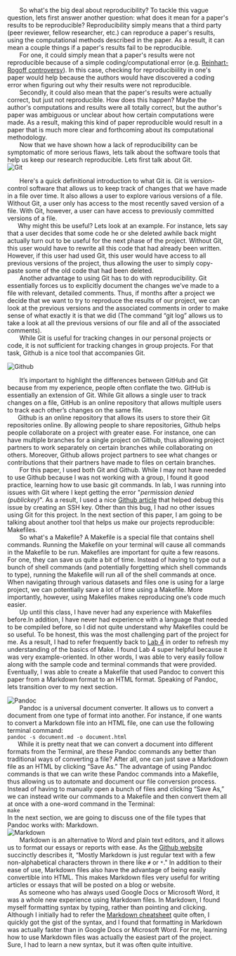 &nbsp;&nbsp;&nbsp;&nbsp;&nbsp;&nbsp; So what's the big deal about reproducibility? To tackle this vague question, lets first answer another question: what does it mean for a paper's results to be reproducible? Reproducibility simply means that a third party (peer reviewer, fellow researcher, etc.) can reproduce a paper's results, using the computational methods described in the paper. As a result, it can mean a couple things if a paper's results fail to be reproducible.  
&nbsp;&nbsp;&nbsp;&nbsp;&nbsp;&nbsp; For one, it could simply mean that a paper's results were not reproducible because of a simple coding/computational error (e.g. [Reinhart-Rogoff controversy](https://en.wikipedia.org/wiki/Growth_in_a_Time_of_Debt)). In this case, checking for reproducibiility in one's paper would help because the authors would have discovered a coding error when figuring out why their results were not reproducible.  
&nbsp;&nbsp;&nbsp;&nbsp;&nbsp;&nbsp; Secondly, it could also mean that the paper's results were actually correct, but just not reproducible. How does this happen? Maybe the author's computations and results were all totally correct, but the author's paper was ambiguous or unclear about how certain computations were made. As a result, making this kind of paper reproducible would result in a paper that is much more clear and forthcoming about its computational methodology.  
&nbsp;&nbsp;&nbsp;&nbsp;&nbsp;&nbsp; Now that we have shown how a lack of reproducibility can be symptomatic of more serious flaws, lets talk about the software tools that help us keep our research reproducible. Lets first talk about Git. 
&nbsp;&nbsp;&nbsp;&nbsp;&nbsp;&nbsp;&nbsp;&nbsp;&nbsp;&nbsp;&nbsp;&nbsp;&nbsp;&nbsp;&nbsp;&nbsp;&nbsp;&nbsp;![Git](https://raw.githubusercontent.com/ucb-stat159/stat159-fall-2016/master/projects/proj01/images/git-logo.png)

&nbsp;&nbsp;&nbsp;&nbsp;&nbsp;&nbsp; Here's a quick definitional introduction to what Git is. Git is version-control software that allows us to keep track of changes that we have made in a file over time. It also allows a user to explore various versions of a file. Without Git, a user only has access to the most recently saved version of a file. With Git, however, a user can have access to previously committed versions of a file.  
&nbsp;&nbsp;&nbsp;&nbsp;&nbsp;&nbsp;Why might this be useful? Lets look at an example. For instance, lets say that a user decides that some code he or she deleted awhile back might actually turn out to be useful for the next phase of the project. Without Git, this user would have to rewrite all this code that had already been written. However, if this user had used Git, this user would have access to all previous versions of the project, thus allowing the user to simply copy-paste some of the old code that had been deleted.  
&nbsp;&nbsp;&nbsp;&nbsp;&nbsp;&nbsp; Another advantage to using Git has to do with reproducibility. Git essentially forces us to explicitly document the changes we’ve made to a file with relevant, detailed comments. Thus, if months after a project we decide that we want to try to reproduce the results of our project, we can look at the previous versions and the associated comments in order to make sense of what exactly it is that we did (The command “git log” allows us to take a look at all the previous versions of our file and all of the associated comments).  
&nbsp;&nbsp;&nbsp;&nbsp;&nbsp;&nbsp; While Git is useful for tracking changes in our personal projects or code, it is not sufficient for tracking changes in group projects. For that task, Github is a nice tool that accompanies Git. 

![Github](https://raw.githubusercontent.com/ucb-stat159/stat159-fall-2016/master/projects/proj01/images/github-logo.png)

&nbsp;&nbsp;&nbsp;&nbsp;&nbsp;&nbsp; It’s important to highlight the differences between GitHub and Git because from my experience, people often conflate the two. GitHub is essentially an extension of Git. While Git allows a single user to track changes on a file, GitHub is an online repository that allows multiple users to track each other’s changes on the same file.  
&nbsp;&nbsp;&nbsp;&nbsp;&nbsp;&nbsp;Github is an online repository that allows its users to store their Git repositories online. By allowing people to share repositories, Github helps people collaborate on a project with greater ease. For instance, one can have multiple branches for a single project on Github, thus allowing project partners to work separately on certain branches while collaborating on others. Moreover, Github allows project partners to see what changes or contributions that their partners have made to files on certain branches.  
&nbsp;&nbsp;&nbsp;&nbsp;&nbsp;&nbsp; For this paper, I used both Git and Github. While I may not have needed to use Github because I was not working with a group, I found it good practice, learning how to use basic git commands. In lab, I was running into issues with Git where I kept getting the error "*permission denied (publickey)*". As a result, I used a nice [Github article](https://help.github.com/articles/error-permission-denied-publickey/) that helped debug this issue by creating an SSH key. Other than this bug, I had no other issues using Git for this project. In the next section of this paper, I am going to be talking about another tool that helps us make our projects reproducible: Makefiles.  
&nbsp;&nbsp;&nbsp;&nbsp;&nbsp;&nbsp; So what's a Makefile? A Makefile is a special file that contains shell commands. Running the Makefile on your terminal will cause all commands in the Makefile to be run. Makefiles are important for quite a few reasons. For one, they can save us quite a bit of time. Instead of having to type out a bunch of shell commands (and potentially forgetting which shell commands to type), running the Makefile will run all of the shell commands at once. When navigating through various datasets and files one is using for a large project, we can potentially save a lot of time using a Makefile. More importantly, however, using Makefiles makes reproducing one’s code much easier.  
&nbsp;&nbsp;&nbsp;&nbsp;&nbsp;&nbsp; Up until this class, I have never had any experience with Makefiles before.In addition, I have never had experience with a language that needed to be compiled before, so I did not quite understand why Makefiles could be so useful. To be honest, this was the most challenging part of the project for me. As a result, I had to refer frequently back to [Lab 4](http://www.cirosantilli.com/markdown-style-guide/) in order to refresh my understanding of the basics of Make. I found Lab 4 super helpful because it was very example-oriented. In other words, I was able to very easily follow along with the sample code and terminal commands that were provided. Eventually, I was able to create a Makefile that used Pandoc to convert this paper from a Markdown format to an HTML format.  Speaking of Pandoc, lets transition over to my next section. 

![Pandoc](https://raw.githubusercontent.com/ucb-stat159/stat159-fall-2016/master/projects/proj01/images/pandoc-logo.png)  
&nbsp;&nbsp;&nbsp;&nbsp;&nbsp;&nbsp; Pandoc is a universal document converter. It allows us to convert a document from one type of format into another. For instance, if one wants to convert a Markdown file into an HTML file, one can use the following terminal command:    
```pandoc -s document.md -o document.html```  
&nbsp;&nbsp;&nbsp;&nbsp;&nbsp;&nbsp;While it is pretty neat that we can convert a document into different formats from the Terminal, are these Pandoc commands any better than traditional ways of converting a file?  After all, one can just save a Markdown file as an HTML by clicking “Save As.” The advantage of using Pandoc commands is that we can write these Pandoc commands into a Makefile, thus allowing us to automate and document our file conversion process. Instead of having to manually open a bunch of files and clicking “Save As,” we can instead write our commands to a Makefile and then convert them all at once with a one-word command in the Terminal:  
```make```  
In the next section, we are going to discuss one of the file types that Pandoc works with: Markdown.  
![Markdown](https://raw.githubusercontent.com/ucb-stat159/stat159-fall-2016/master/projects/proj01/images/markdown-logo.png)  
&nbsp;&nbsp;&nbsp;&nbsp;&nbsp;&nbsp; Markdown is an alternative to Word and plain text editors, and it allows us to format our essays or reports with ease. As the [Github website](https://guides.github.com/features/mastering-markdown/) succinctly describes it, “Mostly Markdown is just regular text with a few non-alphabetical characters thrown in there like  `#` or `*`." In addition to their ease of use, Markdown files  also have the advantage of being easily convertible into HTML. This makes Markdown files very useful for writing articles or essays that will be posted on a blog or website.  
&nbsp;&nbsp;&nbsp;&nbsp;&nbsp;&nbsp; As someone who has always used Google Docs or Microsoft Word, it was a whole new experience using Markdown files. In Markdown, I found myself formatting syntax by typing, rather than pointing and clicking. Although I initially had to refer the [Markdown cheatsheet](https://github.com/adam-p/markdown-here/wiki/Markdown-Cheatsheet#code) quite often, I quickly got the gist of the syntax, and I found that formatting in Markdown was actually faster than in Google Docs or Microsoft Word. For me, learning how to use Markdown files was actually the easiest part of the project. Sure, I had to learn a new syntax, but it was often quite intuitive.


